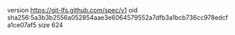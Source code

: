 version https://git-lfs.github.com/spec/v1
oid sha256:5a3b3b2556a052854aae3e6064579552a7dfb3a1bcb736cc978edcfa1ce07af5
size 624
